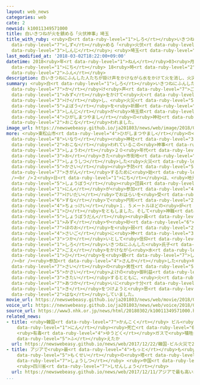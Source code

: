 ```yaml
---
layout: web_news
categories: web
cate: 2
newsid: k10011349571000
title: 白いきつねが火を鎮める「火伏神事」埼玉
title_with_ruby: <ruby>白<rt data-ruby-level="1">しろ</rt></ruby>いきつねが<ruby>火<rt data-ruby-level="1">ひ</rt></ruby>を<ruby>鎮<rt
  data-ruby-level="7">しず</rt></ruby>める「<ruby>火伏<rt data-ruby-level="8">ひぶせ</rt></ruby><ruby>神事<rt
  data-ruby-level="3">しんじ</rt></ruby>」<ruby>埼玉<rt data-ruby-level="7">さいたま</rt></ruby>
last_modified_at: '2018-03-02T18:22:00+09:00'
datetime: 2018<ruby>年<rt data-ruby-level="1">ねん</rt></ruby>03<ruby>月<rt data-ruby-level="1">がつ</rt></ruby>02<ruby>日<rt
  data-ruby-level="1">にち</rt></ruby> 18<ruby>時<rt data-ruby-level="2">じ</rt></ruby>22<ruby>分<rt
  data-ruby-level="2">ふん</rt></ruby>
description: 白いきつねにふんした人たちが掛け声をかけながら水をかけて火を消し、火災の予防を祈願する神事が埼玉県東松山市の神社で行われました。
summary: <ruby>白<rt data-ruby-level="1">しろ</rt></ruby>いきつねにふんした<ruby>人<rt data-ruby-level="1">ひと</rt></ruby>たちが<ruby>掛<rt
  data-ruby-level="7">か</rt></ruby>け<ruby>声<rt data-ruby-level="7">ごえ</rt></ruby>をかけながら<ruby>水<rt
  data-ruby-level="1">みず</rt></ruby>をかけて<ruby>火<rt data-ruby-level="1">ひ</rt></ruby>を<ruby>消<rt
  data-ruby-level="3">け</rt></ruby>し、<ruby>火災<rt data-ruby-level="5">かさい</rt></ruby>の<ruby>予防<rt
  data-ruby-level="5">よぼう</rt></ruby>を<ruby>祈願<rt data-ruby-level="7">きがん</rt></ruby>する<ruby>神事<rt
  data-ruby-level="3">しんじ</rt></ruby>が<ruby>埼玉県<rt data-ruby-level="7">さいたまけん</rt></ruby><ruby>東松山市<rt
  data-ruby-level="4">ひがしまつやまし</rt></ruby>の<ruby>神社<rt data-ruby-level="3">じんじゃ</rt></ruby>で<ruby>行<rt
  data-ruby-level="2">おこな</rt></ruby>われました。
image_url: https://newswebeasy.github.io/ja201803/news/web/image/2018/03/02/K10011349571_1803021753_1803021822_01_03.jpg
more: <ruby>東松山市<rt data-ruby-level="4">ひがしまつやまし</rt></ruby>の<ruby>箭弓<rt data-ruby-level="8">やきゅう</rt></ruby><ruby>稲荷<rt
  data-ruby-level="8">いなり</rt></ruby><ruby>神社<rt data-ruby-level="3">じんじゃ</rt></ruby>で<ruby>行<rt
  data-ruby-level="2">おこな</rt></ruby>われているこの<ruby>神事<rt data-ruby-level="3">しんじ</rt></ruby>は、<ruby>昭和<rt
  data-ruby-level="3">しょうわ</rt></ruby>２０<ruby>年代<rt data-ruby-level="3">ねんだい</rt></ruby>に<ruby>起<rt
  data-ruby-level="3">お</rt></ruby>きた<ruby>市街地<rt data-ruby-level="4">しがいち</rt></ruby>が<ruby>焼失<rt
  data-ruby-level="7">しょうしつ</rt></ruby>した<ruby>火災<rt data-ruby-level="5">かさい</rt></ruby>をきっかけに、<ruby>火災<rt
  data-ruby-level="5">かさい</rt></ruby><ruby>予防<rt data-ruby-level="5">よぼう</rt></ruby>を<ruby>祈願<rt
  data-ruby-level="7">きがん</rt></ruby>するために<ruby>始<rt data-ruby-level="3">はじ</rt></ruby>まりました。<br
  /><br />２<ruby>日<rt data-ruby-level="1">にち</rt></ruby>は、<ruby>地元<rt data-ruby-level="2">じもと</rt></ruby>の<ruby>消防<rt
  data-ruby-level="5">しょうぼう</rt></ruby><ruby>団員<rt data-ruby-level="5">だんいん</rt></ruby>などおよそ１００<ruby>人<rt
  data-ruby-level="1">にん</rt></ruby>が<ruby>参加<rt data-ruby-level="4">さんか</rt></ruby>し、<ruby>境内<rt
  data-ruby-level="7">けいだい</rt></ruby>でおはらいを<ruby>受<rt data-ruby-level="3">う</rt></ruby>けたあと、<ruby>砂<rt
  data-ruby-level="6">すな</rt></ruby>で<ruby>円形<rt data-ruby-level="2">えんけい</rt></ruby>にかたどられた<ruby>直径<rt
  data-ruby-level="4">ちょっけい</rt></ruby>１．５メートルほどの<ruby>炉<rt data-ruby-level="7">ろ</rt></ruby>に<ruby>火<rt
  data-ruby-level="1">ひ</rt></ruby>をともしました。そして<ruby>神職<rt data-ruby-level="5">しんしょく</rt></ruby>や<ruby>消防団<rt
  data-ruby-level="5">しょうぼうだん</rt></ruby><ruby>員<rt data-ruby-level="3">いん</rt></ruby>たちが<ruby>水<rt
  data-ruby-level="1">みず</rt></ruby>や<ruby>砂<rt data-ruby-level="6">すな</rt></ruby>などをかけて<ruby>炎<rt
  data-ruby-level="7">ほのお</rt></ruby>を<ruby>弱<rt data-ruby-level="2">よわ</rt></ruby>め、<ruby>最後<rt
  data-ruby-level="4">さいご</rt></ruby>に<ruby>神<rt data-ruby-level="3">かみ</rt></ruby>の<ruby>使<rt
  data-ruby-level="3">つか</rt></ruby>いとして<ruby>信仰<rt data-ruby-level="7">しんこう</rt></ruby>されている<ruby>白<rt
  data-ruby-level="1">しろ</rt></ruby>いきつねにふんした<ruby>氏子<rt data-ruby-level="7">うじこ</rt></ruby>たちがかけ<ruby>声<rt
  data-ruby-level="2">ごえ</rt></ruby>をかけながら<ruby>水<rt data-ruby-level="1">みず</rt></ruby>などをかけて<ruby>火<rt
  data-ruby-level="1">ひ</rt></ruby>を<ruby>鎮<rt data-ruby-level="7">しず</rt></ruby>めました。<br
  /><br /><ruby>参加<rt data-ruby-level="4">さんか</rt></ruby>した<ruby>地元<rt data-ruby-level="2">じもと</rt></ruby>の５９<ruby>歳<rt
  data-ruby-level="7">さい</rt></ruby>の<ruby>男性<rt data-ruby-level="5">だんせい</rt></ruby>は「<ruby>火災<rt
  data-ruby-level="5">かさい</rt></ruby>よけの<ruby>御利益<rt data-ruby-level="7">ごりやく</rt></ruby>に<ruby>期待<rt
  data-ruby-level="3">きたい</rt></ruby>するとともに、<ruby>火<rt data-ruby-level="1">ひ</rt></ruby>の<ruby>扱<rt
  data-ruby-level="7">あつか</rt></ruby>いに<ruby>十分<rt data-ruby-level="2">じゅうぶん</rt></ruby>、<ruby>気<rt
  data-ruby-level="1">き</rt></ruby>をつけようと<ruby>思<rt data-ruby-level="2">おも</rt></ruby>います」と<ruby>話<rt
  data-ruby-level="2">はな</rt></ruby>していました。
movie_url: https://newswebeasy.github.io/ja201803/news/web/movie/2018/03/02/k10011349571_201803021753_201803021755.mp4
voice_url: https://newswebeasy.github.io/ja201803/news/web/voice/2018/03/02/k10011349571_201803021753_201803021755.mp3
source_url: https://www3.nhk.or.jp/news/html/20180302/k10011349571000.html
related_news:
- title: <ruby>韓国<rt data-ruby-level="7">かんこく</rt></ruby> ビル<ruby>火災<rt data-ruby-level="5">かさい</rt></ruby>で29<ruby>人<rt
    data-ruby-level="1">にん</rt></ruby><ruby>死亡<rt data-ruby-level="6">しぼう</rt></ruby>
    <ruby>有毒<rt data-ruby-level="4">ゆうどく</rt></ruby>ガスで<ruby>犠牲者<rt data-ruby-level="7">ぎせいしゃ</rt></ruby><ruby>増<rt
    data-ruby-level="5">ふ</rt></ruby>えたか
  url: https://newswebeasy.github.io/news/web/2017/12/22/韓国-ビル火災で29人死亡-有毒ガスで犠牲者増えたか
- title: アジアで<ruby>最<rt data-ruby-level="4">もっと</rt></ruby>も<ruby>高<rt data-ruby-level="2">たか</rt></ruby>い<ruby>木製<rt
    data-ruby-level="5">もくせい</rt></ruby>の<ruby>塔<rt data-ruby-level="7">とう</rt></ruby>が<ruby>焼失<rt
    data-ruby-level="7">しょうしつ</rt></ruby> <ruby>中国<rt data-ruby-level="2">ちゅうごく</rt></ruby>
    <ruby>四川省<rt data-ruby-level="7">しせんしょう</rt></ruby>
  url: https://newswebeasy.github.io/news/web/2017/12/11/アジアで最も高い木製の塔が焼失-中国-四川省
...
```


